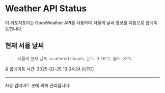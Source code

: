 
# Weather API Status

이 리포지토리는 OpenWeather API를 사용하여 서울의 날씨 정보를 자동으로 업데이트합니다.

## 현재 서울 날씨
> 서울의 현재 날씨: scattered clouds, 온도: 3.76°C, 습도: 81%

⏳ 업데이트 시간: 2025-02-25 13:04:24 (UTC)

---
자동 업데이트 봇에 의해 관리됩니다.

